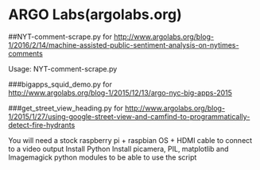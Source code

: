 # ARGO Labs(argolabs.org)

##NYT-comment-scrape.py for
http://www.argolabs.org/blog-1/2016/2/14/machine-assisted-public-sentiment-analysis-on-nytimes-comments

Usage: NYT-comment-scrape.py <URL of NYTIMES ARTICLE>

###bigapps_squid_demo.py for  
http://www.argolabs.org/blog-1/2015/12/13/argo-nyc-big-apps-2015

###get_street_view_heading.py for
http://www.argolabs.org/blog-1/2015/1/27/using-google-street-view-and-camfind-to-programmatically-detect-fire-hydrants


You will need a stock raspberry pi + raspbian OS + HDMI cable to connect to a video output
Install Python
Install picamera, PIL, matplotlib and Imagemagick python modules to be able to use the script
